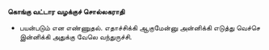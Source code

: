 **கொங்கு வட்டார வழக்குச் சொல்லகராதி**
- பயன்படும் என எண்ணுதல். எதாச்சிக்கி ஆகுமேன்னு அன்னிக்கி எடுத்து வெச்செ இன்னிக்கி அதுக்கு வேலெ வந்துருச்சி.

